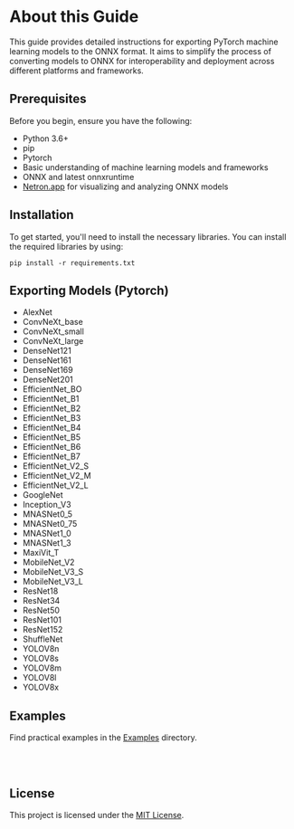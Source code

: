 # About this Guide

This guide provides detailed instructions for exporting PyTorch machine learning models to the ONNX format. It aims to simplify the process of converting models to ONNX for interoperability and deployment across different platforms and frameworks.

## Prerequisites

Before you begin, ensure you have the following:

- Python 3.6+
- pip 
- Pytorch
- Basic understanding of machine learning models and frameworks
- ONNX and latest onnxruntime
- [Netron.app](https://netron.app/) for visualizing and analyzing ONNX models



## Installation

To get started, you'll need to install the necessary libraries. You can install the required libraries by using:

```terminal
pip install -r requirements.txt
```


## Exporting Models (Pytorch)

- AlexNet
- ConvNeXt_base
- ConvNeXt_small
- ConvNeXt_large
- DenseNet121
- DenseNet161
- DenseNet169
- DenseNet201
- EfficientNet_BO
- EfficientNet_B1
- EfficientNet_B2
- EfficientNet_B3
- EfficientNet_B4
- EfficientNet_B5
- EfficientNet_B6
- EfficientNet_B7
- EfficientNet_V2_S
- EfficientNet_V2_M
- EfficientNet_V2_L
- GoogleNet
- Inception_V3
- MNASNet0_5
- MNASNet0_75
- MNASNet1_0
- MNASNet1_3
- MaxiVit_T
- MobileNet_V2
- MobileNet_V3_S
- MobileNet_V3_L
- ResNet18
- ResNet34
- ResNet50
- ResNet101
- ResNet152
- ShuffleNet
- YOLOV8n
- YOLOV8s
- YOLOV8m
- YOLOV8l
- YOLOV8x



## Examples
Find practical examples in the [Examples](Examples) directory.




<br>
<br>


## License

This project is licensed under the [MIT License](LICENSE).
